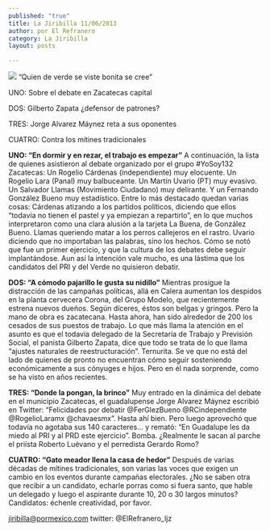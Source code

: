 ```yaml
---
published: "true"
title: La Jiribilla 11/06/2013
author: por El Refranero
category: La Jiribilla
layout: posts

---
```


![](http://i.imgur.com/kdwB5cmm.jpg)
“Quien de verde se viste bonita se cree”

UNO: Sobre el debate en Zacatecas capital 

DOS: Gilberto Zapata ¿defensor de patrones?

TRES: Jorge Alvarez Máynez reta a sus oponentes 

CUATRO: Contra los mítines tradicionales

**UNO: “En dormir y en rezar, el trabajo es empezar”** A continuación, la lista de quienes asistieron al debate organizado por el grupo #YoSoy132 Zacatecas:
Un Rogelio Cárdenas (independiente) muy elocuente.
Un Rogelio Lara (Panal) muy balbuceante.
Un Martín Uvario (PT) muy evasivo.
Un Salvador Llamas (Movimiento Ciudadano) muy delirante.
Y un Fernando González Bueno muy estadístico.
Entre lo más destacado quedan varias cosas:
Cárdenas atizando a los partidos políticos, diciendo que ellos “todavía no tienen el pastel y ya empiezan a repartirlo”, en lo que muchos interpretaron como una clara alusión a la tarjeta La Buena, de González Bueno.
Llamas queriendo matar a los perros callejeros en el rastro.
Uvario diciendo que no importaban las palabras, sino los hechos.
Cómo se notó que fue un primer ejercicio, y que la cultura de los debates debe seguir implantándose. Aun así la intención vale mucho, es una lástima que los candidatos del PRI y del Verde no quisieron debatir.

**DOS: “A cómodo pajarillo le gusta su nidillo”** Mientras prosigue la distracción de las campañas políticas, allá en Calera aumentan los despidos en la planta cervecera Corona, del Grupo Modelo, que recientemente estrena nuevos dueños.
Según díceres, éstos son belgas y gringos.
Pero la mano de obra es zacatecana.
Hasta ahora, han sido alrededor de 200 los cesados de sus puestos de trabajo.
Lo que más llama la atención en el asunto es que el todavía delegado de la Secretaría de Trabajo y Previsión Social, el panista Gilberto Zapata, dice que todo se trata de lo que llama “ajustes naturales de reestructuración”.
Ternurita.
Se ve que no está del lado de quienes de pronto no encuentran cómo seguir sosteniendo económicamente a sus cónyuges e hijos.
Pero en él nada sorprende, como se ha visto en años recientes.

**TRES: “Donde la pongan, la brinco”** Muy entrado en la dinámica del debate en el municipio Zacatecas, el guadalupense Jorge Alvarez Máynez escribió en Twitter:
“Felicidades por debatir @FerGlezBueno @RCindependiente @RogelioLaramx @chavaesmx”.
Hasta ahí bien.
Pero luego aprovechó que todavía no agotaba sus 140 caracteres… y remató:
“En Guadalupe les da miedo al PRI y al PRD este ejercicio”.
Bomba.
¿Realmente le sacan al parche el priísta Roberto Luévano y el perredista Gerardo Romo?

**CUATRO: “Gato meador llena la casa de hedor”** Después de varias décadas de mítines tradicionales, son varias las voces que exigen un cambio en los eventos durante campañas electorales.
¿No se saben otra que recibir a un candidato, echarle porras como si fuera santo, que hable un delegado y luego el aspirante durante 10, 20 o 30 largos minutos?
Candidatos: échenle creatividad, por favor.

jiribilla@pormexico.com
twitter: @ElRefranero_ljz
